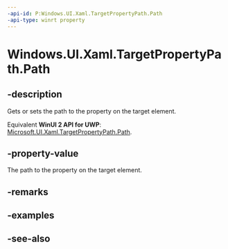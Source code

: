 ```yaml
---
-api-id: P:Windows.UI.Xaml.TargetPropertyPath.Path
-api-type: winrt property
---
```


<!-- Property syntax
public Windows.UI.Xaml.PropertyPath Path { get;  set; }
-->

# Windows.UI.Xaml.TargetPropertyPath.Path

## -description
Gets or sets the path to the property on the target element.

Equivalent **WinUI 2 API for UWP**: [Microsoft.UI.Xaml.TargetPropertyPath.Path](/windows/winui/api/microsoft.ui.xaml.targetpropertypath.path).

## -property-value
The path to the property on the target element.

## -remarks

## -examples

## -see-also
